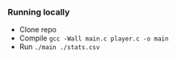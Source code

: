 ### Running locally
- Clone repo
- Compile `gcc -Wall main.c player.c -o main`
- Run `./main ./stats.csv`
